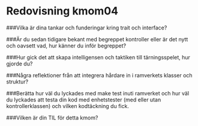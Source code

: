 ---
---
Redovisning kmom04
=========================



###Vilka är dina tankar och funderingar kring trait och interface?



###Är du sedan tidigare bekant med begreppet kontroller eller är det nytt och oavsett vad, hur känner du inför begreppet?



###Hur gick det att skapa intelligensen och taktiken till tärningsspelet, hur gjorde du?



###Några reflektioner från att integrera hårdare in i ramverkets klasser och struktur?



###Berätta hur väl du lyckades med make test inuti ramverket och hur väl du lyckades att testa din kod med enhetstester (med eller utan kontrollerklassen) och vilken kodtäckning du fick.



###Vilken är din TIL för detta kmom?
